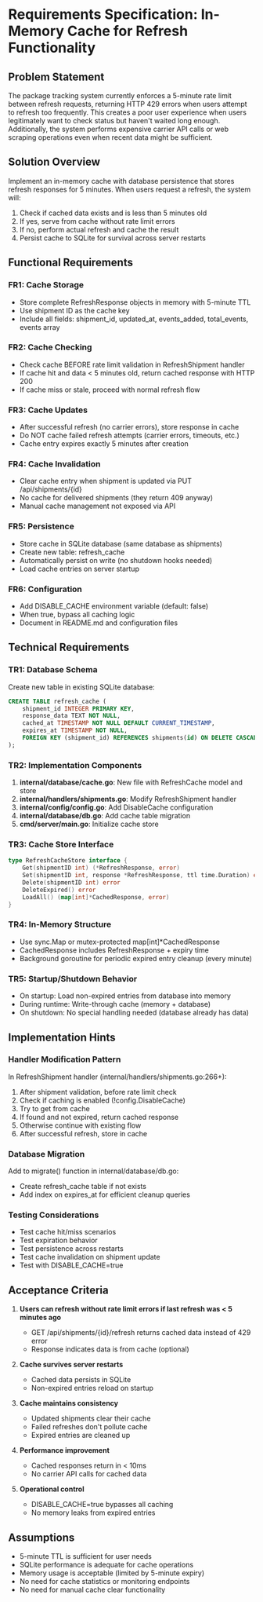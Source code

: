 # Requirements Specification: In-Memory Cache for Refresh Functionality

## Problem Statement
The package tracking system currently enforces a 5-minute rate limit between refresh requests, returning HTTP 429 errors when users attempt to refresh too frequently. This creates a poor user experience when users legitimately want to check status but haven't waited long enough. Additionally, the system performs expensive carrier API calls or web scraping operations even when recent data might be sufficient.

## Solution Overview
Implement an in-memory cache with database persistence that stores refresh responses for 5 minutes. When users request a refresh, the system will:
1. Check if cached data exists and is less than 5 minutes old
2. If yes, serve from cache without rate limit errors
3. If no, perform actual refresh and cache the result
4. Persist cache to SQLite for survival across server restarts

## Functional Requirements

### FR1: Cache Storage
- Store complete RefreshResponse objects in memory with 5-minute TTL
- Use shipment ID as the cache key
- Include all fields: shipment_id, updated_at, events_added, total_events, events array

### FR2: Cache Checking
- Check cache BEFORE rate limit validation in RefreshShipment handler
- If cache hit and data < 5 minutes old, return cached response with HTTP 200
- If cache miss or stale, proceed with normal refresh flow

### FR3: Cache Updates
- After successful refresh (no carrier errors), store response in cache
- Do NOT cache failed refresh attempts (carrier errors, timeouts, etc.)
- Cache entry expires exactly 5 minutes after creation

### FR4: Cache Invalidation
- Clear cache entry when shipment is updated via PUT /api/shipments/{id}
- No cache for delivered shipments (they return 409 anyway)
- Manual cache management not exposed via API

### FR5: Persistence
- Store cache in SQLite database (same database as shipments)
- Create new table: refresh_cache
- Automatically persist on write (no shutdown hooks needed)
- Load cache entries on server startup

### FR6: Configuration
- Add DISABLE_CACHE environment variable (default: false)
- When true, bypass all caching logic
- Document in README.md and configuration files

## Technical Requirements

### TR1: Database Schema
Create new table in existing SQLite database:
```sql
CREATE TABLE refresh_cache (
    shipment_id INTEGER PRIMARY KEY,
    response_data TEXT NOT NULL,
    cached_at TIMESTAMP NOT NULL DEFAULT CURRENT_TIMESTAMP,
    expires_at TIMESTAMP NOT NULL,
    FOREIGN KEY (shipment_id) REFERENCES shipments(id) ON DELETE CASCADE
);
```

### TR2: Implementation Components
1. **internal/database/cache.go**: New file with RefreshCache model and store
2. **internal/handlers/shipments.go**: Modify RefreshShipment handler
3. **internal/config/config.go**: Add DisableCache configuration
4. **internal/database/db.go**: Add cache table migration
5. **cmd/server/main.go**: Initialize cache store

### TR3: Cache Store Interface
```go
type RefreshCacheStore interface {
    Get(shipmentID int) (*RefreshResponse, error)
    Set(shipmentID int, response *RefreshResponse, ttl time.Duration) error
    Delete(shipmentID int) error
    DeleteExpired() error
    LoadAll() (map[int]*CachedResponse, error)
}
```

### TR4: In-Memory Structure
- Use sync.Map or mutex-protected map[int]*CachedResponse
- CachedResponse includes RefreshResponse + expiry time
- Background goroutine for periodic expired entry cleanup (every minute)

### TR5: Startup/Shutdown Behavior
- On startup: Load non-expired entries from database into memory
- During runtime: Write-through cache (memory + database)
- On shutdown: No special handling needed (database already has data)

## Implementation Hints

### Handler Modification Pattern
In RefreshShipment handler (internal/handlers/shipments.go:266+):
1. After shipment validation, before rate limit check
2. Check if caching is enabled (!config.DisableCache)
3. Try to get from cache
4. If found and not expired, return cached response
5. Otherwise continue with existing flow
6. After successful refresh, store in cache

### Database Migration
Add to migrate() function in internal/database/db.go:
- Create refresh_cache table if not exists
- Add index on expires_at for efficient cleanup queries

### Testing Considerations
- Test cache hit/miss scenarios
- Test expiration behavior
- Test persistence across restarts
- Test cache invalidation on shipment update
- Test with DISABLE_CACHE=true

## Acceptance Criteria

1. **Users can refresh without rate limit errors if last refresh was < 5 minutes ago**
   - GET /api/shipments/{id}/refresh returns cached data instead of 429 error
   - Response indicates data is from cache (optional)

2. **Cache survives server restarts**
   - Cached data persists in SQLite
   - Non-expired entries reload on startup

3. **Cache maintains consistency**
   - Updated shipments clear their cache
   - Failed refreshes don't pollute cache
   - Expired entries are cleaned up

4. **Performance improvement**
   - Cached responses return in < 10ms
   - No carrier API calls for cached data

5. **Operational control**
   - DISABLE_CACHE=true bypasses all caching
   - No memory leaks from expired entries

## Assumptions
- 5-minute TTL is sufficient for user needs
- SQLite performance is adequate for cache operations
- Memory usage is acceptable (limited by 5-minute expiry)
- No need for cache statistics or monitoring endpoints
- No need for manual cache clear functionality